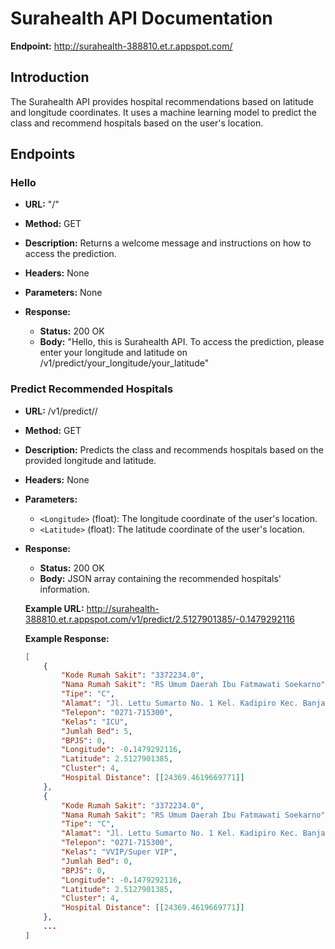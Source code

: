 # Surahealth API Documentation

**Endpoint:** http://surahealth-388810.et.r.appspot.com/

## Introduction

The Surahealth API provides hospital recommendations based on latitude and longitude coordinates. It uses a machine learning model to predict the class and recommend hospitals based on the user's location.

## Endpoints

### Hello

- **URL:** "/"
- **Method:** GET
- **Description:** Returns a welcome message and instructions on how to access the prediction.
- **Headers:** None
- **Parameters:** None
- **Response:**

  - **Status:** 200 OK
  - **Body:** "Hello, this is Surahealth API. To access the prediction, please enter your longitude and latitude on /v1/predict/your_longitude/your_latitude"

### Predict Recommended Hospitals

- **URL:** /v1/predict/<Longitude>/<Latitude>
- **Method:** GET
- **Description:** Predicts the class and recommends hospitals based on the provided longitude and latitude.
- **Headers:** None
- **Parameters:**
  - `<Longitude>` (float): The longitude coordinate of the user's location.
  - `<Latitude>` (float): The latitude coordinate of the user's location.
- **Response:**

  - **Status:** 200 OK
  - **Body:** JSON array containing the recommended hospitals' information.

  **Example URL:** http://surahealth-388810.et.r.appspot.com/v1/predict/2.5127901385/-0.1479292116

  **Example Response:**

  ```json
  [
      {
          "Kode Rumah Sakit": "3372234.0",
          "Nama Rumah Sakit": "RS Umum Daerah Ibu Fatmawati Soekarno",
          "Tipe": "C",
          "Alamat": "Jl. Lettu Sumarto No. 1 Kel. Kadipiro Kec. Banjarsari",
          "Telepon": "0271-715300",
          "Kelas": "ICU",
          "Jumlah Bed": 5,
          "BPJS": 0,
          "Longitude": -0.1479292116,
          "Latitude": 2.5127901385,
          "Cluster": 4,
          "Hospital Distance": [[24369.4619669771]]
      },
      {
          "Kode Rumah Sakit": "3372234.0",
          "Nama Rumah Sakit": "RS Umum Daerah Ibu Fatmawati Soekarno",
          "Tipe": "C",
          "Alamat": "Jl. Lettu Sumarto No. 1 Kel. Kadipiro Kec. Banjarsari",
          "Telepon": "0271-715300",
          "Kelas": "VVIP/Super VIP",
          "Jumlah Bed": 0,
          "BPJS": 0,
          "Longitude": -0.1479292116,
          "Latitude": 2.5127901385,
          "Cluster": 4,
          "Hospital Distance": [[24369.4619669771]]
      },
      ...
  ]
